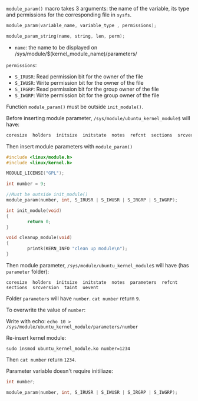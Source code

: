 ``module_param()`` macro takes 3 arguments: the name of the variable, its type and permissions for the corresponding file in ``sysfs``.

```c
module_param(variable_name, variable_type , permissions);
```
```c
module_param_string(name, string, len, perm);
```
* ``name``: the name to be displayed on /sys/module/$(kernel_module_name)/parameters/ 

``permissions``:

* ``S_IRUSR``: Read permission bit for the owner of the file
* ``S_IWUSR``: Write permission bit for the owner of the file
* ``S_IRGRP``: Read permission bit for the group owner of the file
* ``S_IWGRP``: Write permission bit for the group owner of the file

Function ``module_param()`` must be outside ``init_module()``.

Before inserting module parameter, ``/sys/module/ubuntu_kernel_module$`` will have:

```sh
coresize  holders  initsize  initstate  notes  refcnt  sections  srcversion  taint  uevent
```

Then insert module parameters with ``module_param()``

```c
#include <linux/module.h>
#include <linux/kernel.h>

MODULE_LICENSE("GPL");

int number = 9;

//Must be outside init_module()
module_param(number, int, S_IRUSR | S_IWUSR | S_IRGRP | S_IWGRP);

int init_module(void)
{
        return 0;
}

void cleanup_module(void)
{
        printk(KERN_INFO "clean up module\n");
}
```

Then module parameter, ``/sys/module/ubuntu_kernel_module$`` will have (has ``parameter`` folder):

```
coresize  holders  initsize  initstate  notes  parameters  refcnt  sections  srcversion  taint  uevent
```

Folder ``parameters`` will have ``number``. ``cat number`` return ``9``.

To overwrite the value of ``number``:

Write with echo: ``echo 10 > /sys/module/ubuntu_kernel_module/parameters/number``

Re-insert kernel module:
```
sudo insmod ubuntu_kernel_module.ko number=1234
```

Then ``cat number`` return ``1234``.

Parameter variable doesn't require initiliaze:

```c
int number;

module_param(number, int, S_IRUSR | S_IWUSR | S_IRGRP | S_IWGRP);
```
